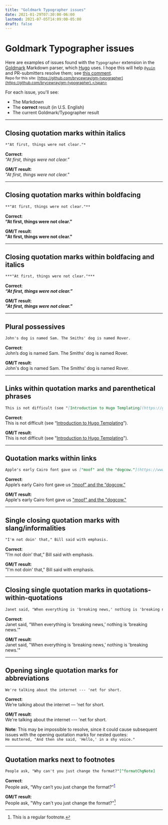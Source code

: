 ```yaml
---
title: "Goldmark Typographer issues"
date: 2021-01-29T07:30:00-06:00
lastmod: 2021-07-05T14:09:00-05:00
draft: false
---
```


# Goldmark Typographer issues

Here are examples of issues found with the `Typographer` extension in the [Goldmark](https://github.com/yuin/goldmark) Markdown parser, which [Hugo](https://gohugo.io) uses. I hope this will help [`@yuin`](https://github.com/yuin) and PR-submitters resolve them; see [this comment](https://github.com/yuin/goldmark/issues/180#issuecomment-769640321).<br />
<span style="font-size: 0.75rem;">Repo for this site: [https://github.com/brycewray/gm-typographer](https://github.com/brycewray/gm-typographer).</span>

For each issue, you'll see:

- The Markdown
- The **correct** result (in U.S. English)
- The current Goldmark/Typographer result

---

## Closing quotation marks within italics

```md
*"At first, things were not clear."*
```

**Correct**:<br />
<em>&ldquo;At first, things were not clear.&rdquo;</em>

**GM/T result**:<br />
*"At first, things were not clear."*

---

## Closing quotation marks within boldfacing

```md
**"At first, things were not clear."**
```

**Correct**:<br />
<strong>&ldquo;At first, things were not clear.&rdquo;</strong>

**GM/T result**:<br />
**"At first, things were not clear."**

---

## Closing quotation marks within boldfacing and italics

```md
***"At first, things were not clear."***
```

**Correct**:<br />
<strong><em>&ldquo;At first, things were not clear.&rdquo;</em></strong>

**GM/T result**:<br />
***"At first, things were not clear."***

---

## Plural possessives

```md
John's dog is named Sam. The Smiths' dog is named Rover.
```

**Correct**:<br />
John&rsquo;s dog is named Sam. The Smiths&rsquo; dog is named Rover.

**GM/T result**:<br />
John's dog is named Sam. The Smiths' dog is named Rover.

---

## Links within quotation marks and parenthetical phrases

```md
This is not difficult (see "[Introduction to Hugo Templating](https://gohugo.io/templates/introduction/)").
```

**Correct**:<br />
This is not difficult (see “[Introduction to Hugo Templating](https://gohugo.io/templates/introduction/)”).

**GM/T result**:<br />
This is not difficult (see "[Introduction to Hugo Templating](https://gohugo.io/templates/introduction/)").

---

## Quotation marks within links

```md
Apple's early Cairo font gave us ["moof" and the "dogcow."](https://www.macworld.com/article/2926184/we-miss-you-clarus-the-dogcow.html)
```

**Correct**:<br />
Apple&rsquo;s early Cairo font gave us <a href="https://www.macworld.com/article/2926184/we-miss-you-clarus-the-dogcow.html">&ldquo;moof&rdquo; and the &ldquo;dogcow.&rdquo;</a>

**GM/T result**:<br />
Apple's early Cairo font gave us ["moof" and the "dogcow."](https://www.macworld.com/article/2926184/we-miss-you-clarus-the-dogcow.html)

---

## Single closing quotation marks with slang/informalities

```md
"I'm not doin' that," Bill said with emphasis.
```

**Correct**:<br />
&ldquo;I&rsquo;m not doin&rsquo; that,&rdquo; Bill said with emphasis.

**GM/T result**:<br />
"I'm not doin' that," Bill said with emphasis.

---

## Closing single quotation marks in quotations-within-quotations

```md
Janet said, "When everything is 'breaking news,' nothing is 'breaking news.'"
```

**Correct**:<br />
Janet said, &ldquo;When everything is &lsquo;breaking news,&rsquo; nothing is &lsquo;breaking news.&rsquo;&rdquo;

**GM/T result**:<br />
Janet said, "When everything is 'breaking news,' nothing is 'breaking news.'"

---

## Opening single quotation marks for abbreviations

```md
We're talking about the internet --- 'net for short.
```

**Correct**:<br />
We&rsquo;re talking about the internet &mdash; &rsquo;net for short.

**GM/T result**:<br />
We're talking about the internet --- 'net for short.

**Note**: This may be impossible to resolve, since it could cause subsequent issues with the opening quotation marks for nested quotes:<br />
`He muttered, "And then she said, 'Hello,' in a shy voice."`

---

## Quotation marks next to footnotes

```md
People ask, "Why can't you just change the format?"[^formatChgNote]
```

**Correct**:<br />
People ask, &ldquo;Why can&rsquo;t you just change the format?&rdquo;<sup style="text-decoration: underline; color: #0000ff;">1</sup>

**GM/T result**:<br />
People ask, "Why can't you just change the format?"[^formatChgNote]

[^formatChgNote]: This is a regular footnote.
